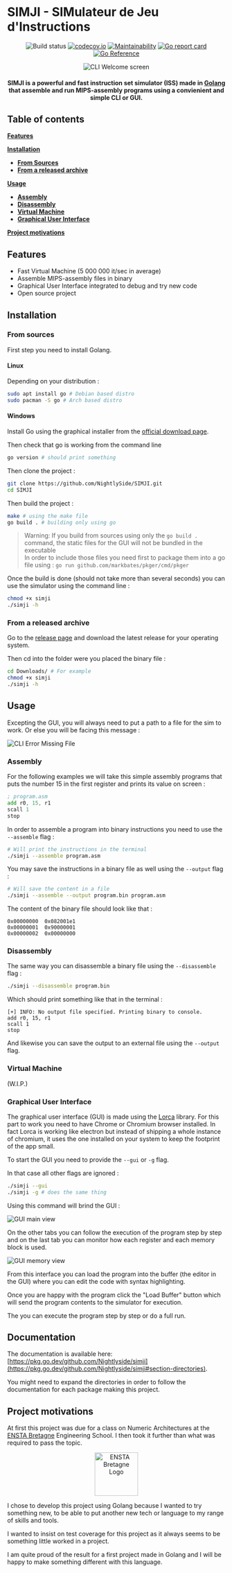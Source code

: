 # SIMJI - **SIM**ulateur de **J**eu d'**I**nstructions

<div align="center">
<img alt="Build status" src="https://github.com/Nightlyside/SIMJI/workflows/Build/badge.svg">
<a href="https://codecov.io/gh/NightlySide/SIMJI"><img src="https://codecov.io/gh/NightlySide/SIMJI/branch/main/graph/badge.svg?token=SRHAZ1FOAY" alt="codecov.io"></a>
<a href="https://codeclimate.com/github/NightlySide/SIMJI/maintainability"><img src="https://api.codeclimate.com/v1/badges/90f6fce0f239c87d4d21/maintainability" alt="Maintainability"></a>
<a href="https://goreportcard.com/report/github.com/Nightlyside/SIMJI"><img alt="Go report card" src="https://goreportcard.com/badge/github.com/Nightlyside/SIMJI"></a>
<a href="https://pkg.go.dev/github.com/Nightlyside/simji#section-directories"><img src="https://pkg.go.dev/badge/github.com/Nightlyside/simji#section-directories.svg" alt="Go Reference"></a>
</div>

<p align="center">
<img src="./docs/cli_help.png" alt="CLI Welcome screen">
</p>

<h4 align="center">SIMJI is a powerful and fast instruction set simulator (ISS) made in <a href="https://github.com/golang/go">Golang</a> that assemble and run MIPS-assembly programs using a convienient and simple CLI or GUI.</h4>

## Table of contents

[**Features**](#features)

[**Installation**](#installation)

-   [**From Sources**](#from-sources)
-   [**From a released archive**](#from-released-archive)

[**Usage**](#usage)

-   [**Assembly**](#assembly)
-   [**Disassembly**](#disassembly)
-   [**Virtual Machine**](#virtual-machine)
-   [**Graphical User Interface**](#graphical-user-interface)

[**Project motivations**](#project-motivations)

## Features

-   Fast Virtual Machine (5 000 000 it/sec in average)
-   Assemble MIPS-assembly files in binary
-   Graphical User Interface integrated to debug and try new code
-   Open source project

## Installation

### From sources

First step you need to install Golang.

#### Linux

Depending on your distribution :

```bash
sudo apt install go # Debian based distro
sudo pacman -S go # Arch based distro
```

#### Windows

Install Go using the graphical installer from the [official download page](https://golang.org/dl/).

Then check that go is working from the command line

```bash
go version # should print something
```

Then clone the project :

```bash
git clone https://github.com/NightlySide/SIMJI.git
cd SIMJI
```

Then build the project :

```bash
make # using the make file
go build . # building only using go
```

> Warning: If you build from sources using only the `go build .` command, the static files for the GUI will not be bundled in the executable  
> In order to include those files you need first to package them into a go file using : `go run github.com/markbates/pkger/cmd/pkger`

Once the build is done (should not take more than several seconds) you can use the simulator using the command line :

```bash
chmod +x simji
./simji -h
```

### From a released archive

Go to the [release page](https://github.com/NightlySide/SIMJI/releases) and download the latest release for your operating system.

Then cd into the folder were you placed the binary file :

```bash
cd Downloads/ # For example
chmod +x simji
./simji -h
```

## Usage

Excepting the GUI, you will always need to put a path to a file for the sim to work. Or else you will be facing this message :

![CLI Error Missing File](./docs/cli_missing_file.png)

### Assembly

For the following examples we will take this simple assembly programs that puts the number 15 in the first register and prints its value on screen :

```asm
; program.asm
add r0, 15, r1
scall 1
stop
```

In order to assemble a program into binary instructions you need to use the `--assemble` flag :

```bash
# Will print the instructions in the terminal
./simji --assemble program.asm
```

You may save the instructions in a binary file as well using the `--output` flag :

```bash
# Will save the content in a file
./simji --assemble --output program.bin program.asm
```

The content of the binary file should look like that :

```
0x00000000	0x082001e1
0x00000001	0x90000001
0x00000002	0x00000000
```

### Disassembly

The same way you can disassemble a binary file using the `--disassemble` flag :

```bash
./simji --disassemble program.bin
```

Which should print something like that in the terminal :

```
[+] INFO: No output file specified. Printing binary to console.
add r0, 15, r1
scall 1
stop
```

And likewise you can save the output to an external file using the `--output` flag.

### Virtual Machine

(W.I.P.)

### Graphical User Interface

The graphical user interface (GUI) is made using the [Lorca](https://github.com/zserge/lorca) library. For this part to work you need to have Chrome or Chromium browser installed. In fact Lorca is working like electron but instead of shipping a whole instance of chromium, it uses the one installed on your system to keep the footprint of the app small.

To start the GUI you need to provide the `--gui` or `-g` flag.

In that case all other flags are ignored :

```bash
./simji --gui
./simji -g # does the same thing
```

Using this command will brind the GUI :

![GUI main view](./docs/graphical_ui.png)

On the other tabs you can follow the execution of the program step by step and on the last tab you can monitor how each register and each memory block is used.

![GUI memory view](./docs/gui_memory.png)

From this interface you can load the program into the buffer (the editor in the GUI) where you can edit the code with syntax highlighting.

Once you are happy with the program click the "Load Buffer" button which will send the program contents to the simulator for execution.

The you can execute the program step by step or do a full run.

## Documentation

The documentation is available here: [https://pkg.go.dev/github.com/Nightlyside/simji](https://pkg.go.dev/github.com/Nightlyside/simji#section-directories).

You might need to expand the directories in order to follow the documentation for each package making this project.

## Project motivations

At first this project was due for a class on Numeric Architectures at the [ENSTA Bretagne](https://www.ensta-bretagne.fr/en) Engineering School. I then took it further than what was required to pass the topic.

<div align="center">
    <img alt="ENSTA Bretagne Logo" src="https://www.ensta-bretagne.fr/sites/default/files/2019-10/ENSTABretagne-LogoH-RVB-COULEUR.jpg" height="100">
</div>

I chose to develop this project using Golang because I wanted to try something new, to be able to put another new tech or language to my range of skills and tools.

I wanted to insist on test coverage for this project as it always seems to be something little worked in a project.

I am quite proud of the result for a first project made in Golang and I will be happy to make something different with this language.
